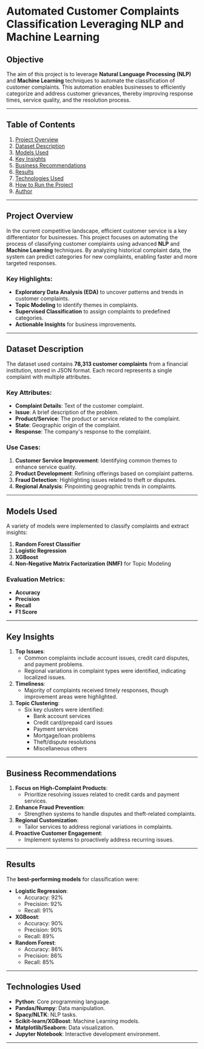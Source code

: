 # **Automated Customer Complaints Classification Leveraging NLP and Machine Learning**

## **Objective**

The aim of this project is to leverage **Natural Language Processing (NLP)** and **Machine Learning** techniques to automate the classification of customer complaints. This automation enables businesses to efficiently categorize and address customer grievances, thereby improving response times, service quality, and the resolution process.

---

## **Table of Contents**

1. [Project Overview](#project-overview)
2. [Dataset Description](#dataset-description)
3. [Models Used](#models-used)
4. [Key Insights](#key-insights)
5. [Business Recommendations](#business-recommendations)
6. [Results](#results)
7. [Technologies Used](#technologies-used)
8. [How to Run the Project](#how-to-run-the-project)
9. [Author](#author)

---

## **Project Overview**

In the current competitive landscape, efficient customer service is a key differentiator for businesses. This project focuses on automating the process of classifying customer complaints using advanced **NLP** and **Machine Learning** techniques. By analyzing historical complaint data, the system can predict categories for new complaints, enabling faster and more targeted responses.

### Key Highlights:
- **Exploratory Data Analysis (EDA)** to uncover patterns and trends in customer complaints.
- **Topic Modeling** to identify themes in complaints.
- **Supervised Classification** to assign complaints to predefined categories.
- **Actionable Insights** for business improvements.

---

## **Dataset Description**

The dataset used contains **78,313 customer complaints** from a financial institution, stored in JSON format. Each record represents a single complaint with multiple attributes.

### **Key Attributes:**
- **Complaint Details**: Text of the customer complaint.
- **Issue**: A brief description of the problem.
- **Product/Service**: The product or service related to the complaint.
- **State**: Geographic origin of the complaint.
- **Response**: The company's response to the complaint.

### **Use Cases:**
1. **Customer Service Improvement**: Identifying common themes to enhance service quality.
2. **Product Development**: Refining offerings based on complaint patterns.
3. **Fraud Detection**: Highlighting issues related to theft or disputes.
4. **Regional Analysis**: Pinpointing geographic trends in complaints.

---

## **Models Used**

A variety of models were implemented to classify complaints and extract insights:

1. **Random Forest Classifier**
2. **Logistic Regression**
3. **XGBoost**
4. **Non-Negative Matrix Factorization (NMF)** for Topic Modeling

### **Evaluation Metrics**:
- **Accuracy**
- **Precision**
- **Recall**
- **F1 Score**

---

## **Key Insights**

1. **Top Issues**:
   - Common complaints include account issues, credit card disputes, and payment problems.
   - Regional variations in complaint types were identified, indicating localized issues.
2. **Timeliness**:
   - Majority of complaints received timely responses, though improvement areas were highlighted.
3. **Topic Clustering**:
   - Six key clusters were identified:
     - Bank account services
     - Credit card/prepaid card issues
     - Payment services
     - Mortgage/loan problems
     - Theft/dispute resolutions
     - Miscellaneous others

---

## **Business Recommendations**

1. **Focus on High-Complaint Products**:
   - Prioritize resolving issues related to credit cards and payment services.
2. **Enhance Fraud Prevention**:
   - Strengthen systems to handle disputes and theft-related complaints.
3. **Regional Customization**:
   - Tailor services to address regional variations in complaints.
4. **Proactive Customer Engagement**:
   - Implement systems to proactively address recurring issues.

---

## **Results**

The **best-performing models** for classification were:
- **Logistic Regression**:
  - Accuracy: 92%
  - Precision: 92%
  - Recall: 91%
- **XGBoost**:
  - Accuracy: 90%
  - Precision: 90%
  - Recall: 89%
- **Random Forest**:
  - Accuracy: 86%
  - Precision: 86%
  - Recall: 85%

---

## **Technologies Used**

- **Python**: Core programming language.
- **Pandas/Numpy**: Data manipulation.
- **Spacy/NLTK**: NLP tasks.
- **Scikit-learn/XGBoost**: Machine Learning models.
- **Matplotlib/Seaborn**: Data visualization.
- **Jupyter Notebook**: Interactive development environment.

---

